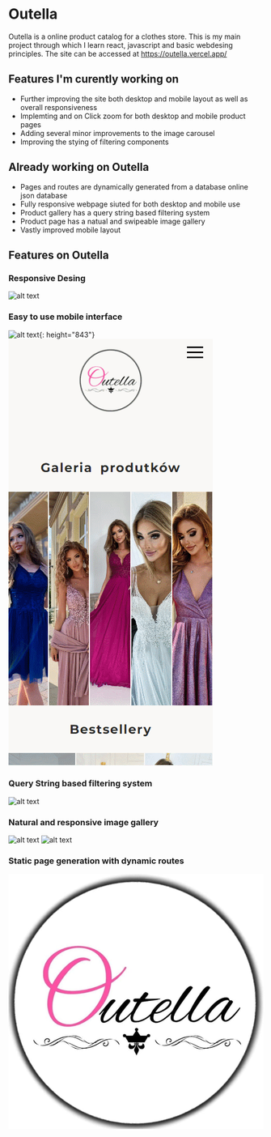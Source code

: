 # Outella

Outella is a online product catalog for a clothes store. This is my main project through which I learn react, javascript and basic webdesing principles. 
The site can be accessed at https://outella.vercel.app/

## Features I'm curently working on


- Further improving the site both desktop and mobile layout as well as overall responsiveness 
- Implemting and on Click zoom for both desktop and mobile product pages
- Adding several minor improvements to the image carousel
- Improving the stying of filtering components

## Already working on Outella
- Pages and routes are dynamically generated from a database online json database
- Fully responsive webpage siuted for both desktop and mobile use
- Product gallery has a query string based filtering system 
- Product page has a natual and swipeable image gallery
- Vastly improved mobile layout

## Features on Outella

### Responsive Desing
![alt text](https://github.com/Cezary-Janicki/Outella/blob/main/public/github%20gifs/responsive-desing.gif)
### Easy to use mobile interface
![alt text](https://github.com/Cezary-Janicki/Outella/blob/main/public/github%20gifs/gallery-filtering-mobile.gif){: height="843"}
![alt text](https://github.com/Cezary-Janicki/Outella/blob/main/public/github%20gifs/hamburger-navbar.gif)
### Query String based filtering system
![alt text](https://github.com/Cezary-Janicki/Outella/blob/main/public/github%20gifs/gallery-filtering.gif)
### Natural and responsive image gallery
![alt text](https://github.com/Cezary-Janicki/Outella/blob/main/public/github%20gifs/gallery-swiping.gif)
![alt text](https://github.com/Cezary-Janicki/Outella/blob/main/public/github%20gifs/lightbox.gif)
### Static page generation with dynamic routes


![alt text](https://github.com/Cezary-Janicki/Outella/blob/main/public/outella.jpg)
